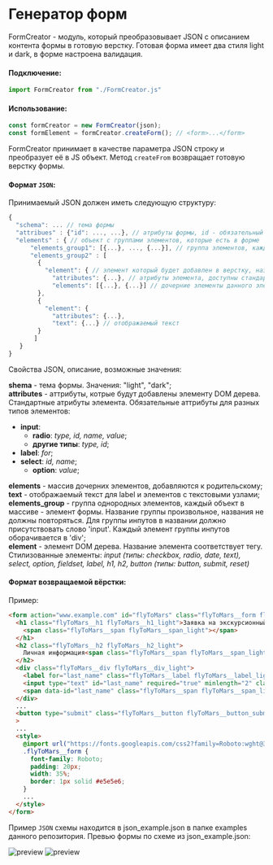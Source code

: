 # Генератор форм
FormCreator - модуль, который преобразовывает JSON с описанием контента формы в готовую верстку. 
Готовая форма имеет два стиля light и dark, в форме настроена валидация. 
#### Подключение: 
```js
import FormCreator from "./FormCreator.js"
```
#### Использование: 
```js
const formCreator = new FormCreator(json); 
const formElement = formCreator.createForm(); // <form>...</form>
```
FormCreator принимает в качестве параметра JSON строку и преобразует её в JS объект. Метод `createFrom` возвращает готовую верстку формы.
#### Формат `JSON`:
Принимаемый JSON должен иметь следующую структуру: 
```js
{
  "schema": ... // тема формы
  "attribues" : {"id": ..., ...}, // атрибуты формы, id - обязательный атрибут, задает общий класс для стилей
  "elements" : { // объект с группами элементов, которые есть в форме 
      "elements_group1": [{...}, ..., {...}], // группa элементов, каждый элемент массива - элемент формы, название группы - произвольное, названия не должны повторяться
      "elements_group2" : [
        {
          "element": { // элемент который будет добавлен в верстку, название должно соответствовать тегу элемента
            "attributes": {...}, // атрибуты элемента, доступны стандартные атрибуты элемента
            "elements": [{...}, {...}] // дочерние элементы данного элемента
        },
        { 
          "element": {
            "attributes": {...}, 
            "text": {...} // отображаемый текст
        }
       ]
   }
}
```
Свойства JSON, описание, возможные значения: 

**shema** - тема формы. Значения: "light", "dark";   
**attributes** - аттрибуты, котрые будут добавлены элементу DOM дерева. Стандартные атрибуты элемента. Обязательные аттрибуты для разных типов элементов:  
- **input**: 
    - **radio**: *type, id, name, value*;
    - **другие типы**: *type, id*;
- **label**: *for*;  
- **select**: *id, name*;
    - **option**: *value*;  
 
 **elements** - массив дочерних элементов, добавляются к родительскому;  
 **text** - отображаемый текст для label и элементов с текстовыми узлами;  
 **elements_group** - группа однородных элементов, каждый объект в массиве - элемент формы. Название группы произвольное, названия не должны повторяться. Для группы инпутов в названии должно присутствовать слово 'input'. Каждый элемент группы инпутов оборачивается в 'div';  
 **element** - элемент DOM дерева. Название элемента соответствует тегу. Стилизованные элементы: *input (типы: checkbox, radio, date, text), select, option, fieldset, label, h1, h2, button (типы: button, submit, reset)*  

#### Формат возвращаемой вёрстки: 
Пример: 
```html
<form action="www.example.com" id="flyToMars" class="flyToMars__form flyToMars__form_light">
  <h1 class="flyToMars__h1 flyToMars__h1_light">Заявка на экскурсионный полёт на Марс
    <span class="flyToMars__span flyToMars__span_light"></span>
  </h1>
  <h2 class="flyToMars__h2 flyToMars__h2_light">
    Личная информация<span class="flyToMars__span flyToMars__span_light"></span>
  </h2>
  <div class="flyToMars__div flyToMars__div_light">
    <label for="last_name" class="flyToMars__label flyToMars__label_light">Фамилия</label>
    <input type="text" id="last_name" required="true" minlength="2" class="flyToMars__input flyToMars__input_text flyToMars__input_light"/>
    <span data-id="last_name" class="flyToMars__span flyToMars__span_light"></span>
  </div>
  ...
  <button type="submit" class="flyToMars__button flyToMars__button_submit flyToMars__button_light">Отправить<span class="flyToMars__span flyToMars__span_light"></span></button
  >
  ...
  <style>
    @import url("https://fonts.googleapis.com/css2?family=Roboto:wght@300;400;500;700&display=swap");
    .flyToMars__form {
      font-family: Roboto;
      padding: 20px;
      width: 35%;
      border: 1px solid #e5e5e6;
    }
    ...
  </style>
</form>
  ```
Пример `JSON` схемы находится в json_example.json в папке examples данного репозитория.
Превью формы по схеме из json_example.json:  

![preview](https://github.com/maruost/vk-intern/blob/main/example/prev-form-dark.gif) ![preview](https://github.com/maruost/vk-intern/blob/main/example/prev-form-light.PNG)
